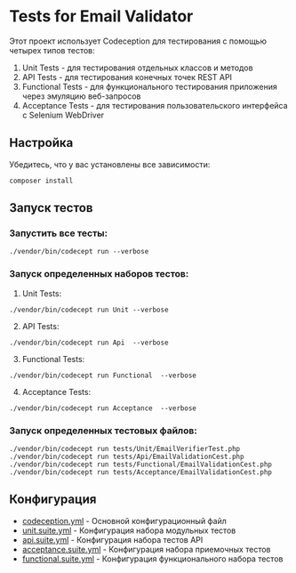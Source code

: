 # Tests for Email Validator

Этот проект использует Codeception для тестирования с помощью четырех типов тестов:
1. Unit Tests - для тестирования отдельных классов и методов
2. API Tests - для тестирования конечных точек REST API
3. Functional Tests - для функционального тестирования приложения через эмуляцию веб-запросов
4. Acceptance Tests - для тестирования пользовательского интерфейса с Selenium WebDriver

## Настройка

Убедитесь, что у вас установлены все зависимости:
```shell
composer install
```

## Запуск тестов

### Запустить все тесты:
```shell
./vendor/bin/codecept run --verbose
```

### Запуск определенных наборов тестов:

1. Unit Tests:
```shell
./vendor/bin/codecept run Unit --verbose
```

2. API Tests:
```shell
./vendor/bin/codecept run Api  --verbose
```

3. Functional Tests:
```shell
./vendor/bin/codecept run Functional  --verbose
```

4. Acceptance Tests:
```shell
./vendor/bin/codecept run Acceptance  --verbose
```

### Запуск определенных тестовых файлов:

```shell
./vendor/bin/codecept run tests/Unit/EmailVerifierTest.php
./vendor/bin/codecept run tests/Api/EmailValidationCest.php
./vendor/bin/codecept run tests/Functional/EmailValidationCest.php
./vendor/bin/codecept run tests/Acceptance/EmailValidationCest.php
```

## Конфигурация

- [codeception.yml](../codeception.yml) - Основной конфигурационный файл
- [unit.suite.yml](./Unit.suite.yml) - Конфигурация набора модульных тестов
- [api.suite.yml](./Api.suite.yml) - Конфигурация набора тестов API
- [acceptance.suite.yml](./Acceptance.suite.yml) - Конфигурация набора приемочных тестов
- [functional.suite.yml](./Functional.suite.yml) - Конфигурация функционального набора тестов
